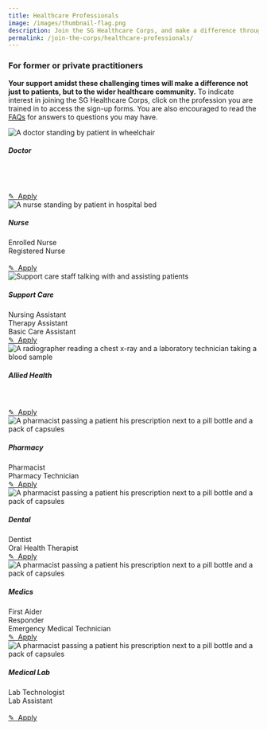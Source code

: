 ```yaml
---
title: Healthcare Professionals
image: /images/thumbnail-flag.png
description: Join the SG Healthcare Corps, and make a difference through your practice
permalink: /join-the-corps/healthcare-professionals/
---
```


### For former or private practitioners

**Your support amidst these challenging times will make a difference not just to patients, but to the wider healthcare community.** To indicate interest in joining the SG Healthcare Corps, click on the profession you are trained in to access the sign-up forms. You are also encouraged to read the [FAQs](/faq/) for answers to questions you may have.


<div class="how-can-i-help">
  <div class="jobs-list row">
    <div class="job col-md-4">
      <img class="job-graphic" alt="A doctor standing by patient in wheelchair" src="/images/jobs/doctor.png">
      <div class="job-description">
        <h5 class="job-title">Doctor</h5>
        <br class="d-none d-md-inline-block">
        <br class="d-none d-md-inline-block">
        <br class="d-none d-md-inline-block">
        <a class="apply bp-button is-secondary" href="https://go.gov.sg/shc-doctors">
          ✎&nbsp;&nbsp;Apply
        </a>
      </div>
    </div>
    <div class="job col-md-4">
      <img class="job-graphic" alt="A nurse standing by patient in hospital bed" src="/images/jobs/nurse.png">
      <div class="job-description">
        <h5 class="job-title">Nurse</h5>
        Enrolled Nurse<br>
        Registered Nurse<br>
        <br class="d-none d-md-inline-block">
        <a class="apply bp-button is-secondary" href="https://go.gov.sg/shc-nurses">
          ✎&nbsp;&nbsp;Apply
        </a>
      </div>
    </div>
    <div class="job col-md-4">
      <img class="job-graphic" alt="Support care staff talking with and assisting patients" src="/images/jobs/support-care.png">
      <div class="job-description">
        <h5 class="job-title">Support Care</h5>
        Nursing Assistant<br>
        Therapy Assistant<br>
        Basic Care Assistant<br>
        <a class="apply bp-button is-secondary" href="https://go.gov.sg/shc-supportcare">
          ✎&nbsp;&nbsp;Apply
        </a>
      </div>
    </div>
  </div>
  <div class="jobs-list row">
    <div class="job col-md-4">
      <img class="job-graphic" alt="A radiographer reading a chest x-ray and a laboratory technician taking a blood sample" src="/images/jobs/allied-health.png">
      <div class="job-description">
        <h5 class="job-title">Allied Health</h5>
        <br class="d-none d-md-inline-block">
        <br class="d-none d-md-inline-block">
        <a class="apply bp-button is-secondary" href="https://go.gov.sg/shc-ahp">
          ✎&nbsp;&nbsp;Apply
        </a>
      </div>
    </div>
    <div class="job col-md-4">
      <img class="job-graphic" alt="A pharmacist passing a patient his prescription next to a pill bottle and a pack of capsules" src="/images/jobs/pharmacy.png">
      <div class="job-description">
        <h5 class="job-title">Pharmacy</h5>
        Pharmacist<br>
        Pharmacy Technician<br>
        <a class="apply bp-button is-secondary" href="https://go.gov.sg/shc-pharm">
          ✎&nbsp;&nbsp;Apply
        </a>
      </div>
    </div>
    <div class="job col-md-4">
      <img class="job-graphic" alt="A pharmacist passing a patient his prescription next to a pill bottle and a pack of capsules" src="/images/jobs/dental.png">
      <div class="job-description">
        <h5 class="job-title">Dental</h5>
        Dentist<br>
        Oral Health Therapist<br>
        <a class="apply bp-button is-secondary" href="https://go.gov.sg/shc-dental">
          ✎&nbsp;&nbsp;Apply
        </a>
      </div>
    </div>
  </div>
  <div class="jobs-list row">
    <div class="job col-md-4">
      <img class="job-graphic" alt="A pharmacist passing a patient his prescription next to a pill bottle and a pack of capsules" src="/images/jobs/medics.png">
      <div class="job-description">
        <h5 class="job-title">Medics</h5>
        First Aider<br>
        Responder<br>
        Emergency Medical Technician<br>
        <a class="apply bp-button is-secondary" href="https://go.gov.sg/shc-medic">
          ✎&nbsp;&nbsp;Apply
        </a>
      </div>
    </div>
    <div class="job col-md-4">
      <img class="job-graphic" alt="A pharmacist passing a patient his prescription next to a pill bottle and a pack of capsules" src="/images/jobs/medical-lab.png">
      <div class="job-description">
        <h5 class="job-title">Medical Lab</h5>
        Lab Technologist<br>
        Lab Assistant<br>
        <br class="d-none d-md-inline-block">
        <a class="apply bp-button is-secondary" href="https://go.gov.sg/shc-labtech">
          ✎&nbsp;&nbsp;Apply
        </a>
      </div>
    </div>          
  </div>
</div>